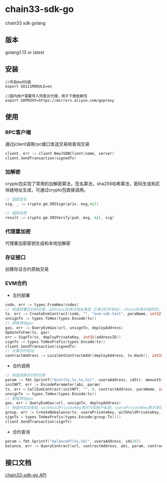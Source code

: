 # chain33-sdk-go
chain33 sdk golang

## 版本
golang1.13 or latest

## 安装

```text
//开启mod功能
export GO111MODULE=on

//国内用户需要导入阿里云代理，用于下载依赖包
export GOPROXY=https://mirrors.aliyun.com/goproxy
```

## 使用

### RPC客户端
通过jclient调用rpc接口发送交易和查询交易
```go
client, err := client.NewJSONClient(name, server)
client.SendTransaction(signedTx) 
```

### 加解密
crypto包实现了常用的加解密算法，签名算法，sha256哈希算法，密码生成和区块链地址生成，可通过crypto包直接调用。
```go
// 国密签名
sig, _ := crypto.gm.SM2Sign(priv, msg,nil)

// 国密验签
result := crypto.gm.SM2Verify(pub, msg, nil, sig)
```

### 代理重加密
代理重加密密钥生成和本地加解密

### 存证接口
创建存证合约原始交易

### EVM合约
- 合约部署
```go
code, err := types.FromHex(codes)
// 构造部署合约的交易，addressID表示地址类型（2表示ETH地址），chainID表示链的ID，由节点配置文件中ChainID确定
tx, err := CreateEvmContract(code, "", "evm-sdk-test", paraName, int32(addressID), int32(chainID))
unsignTx := types.ToHex(types.Encode(tx))
// 获取预估gas
gas, err := QueryEvmGas(url, unsignTx, deployAddress)
UpdateTxFee(tx, gas)
err = SignTx(tx, deployPrivateKey, int32(addressID))
signTx := types.ToHexPrefix(types.Encode(tx))
client.SendTransaction(signedTx)
// 计算合约地址
contractAddress := LocalGetContractAddr(deployAddress, tx.Hash(), int32(addressID)) 
```

- 合约调用
```go
// 构造调用合约的交易
param := fmt.Sprintf("mint(%s,%s,%s,%s)", useraAddress, idStr, amountStr, uriStr)
initNFT, err := EncodeParameter(abi, param)
tx, err = CallEvmContract(initNFT, "", 0, contractAddress, paraName, int32(addressID), int32(chainID))
unsignTx := types.ToHex(types.Encode(tx))
// 获取预估gas
gas, err = QueryEvmGas(url, unsignTx, deployAddress)
// 构造代扣交易组，withholdPrivateKey表示代扣账户私钥，useraPrivateKey表示原交易签名账户私钥
group, err := CreateNobalance(tx, useraPrivateKey, withholdPrivateKey, paraName, int32(addressID), int32(chainID))
signTx = types.ToHexPrefix(types.Encode(group.Tx()))
client.SendTransaction(signTx)
```

- 合约查询
```go
param = fmt.Sprintf("balanceOf(%s,%d)", useraAddress, ids[0])
balance, err := QueryContract(url, contractAddress, abi, param, contractAddress)
```

## 接口文档
[chain33-sdk-go API](./接口文档.md)
